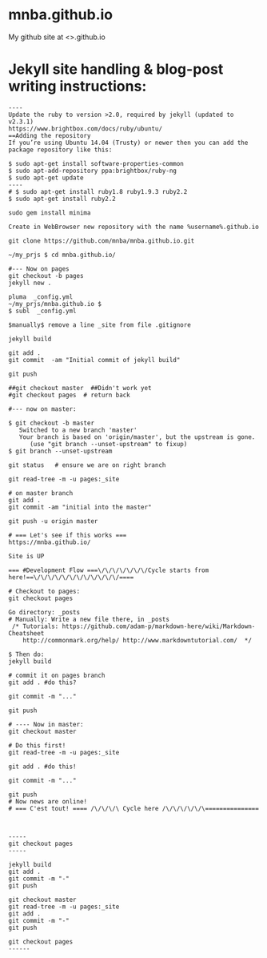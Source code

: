 # mnba.github.io
My github site at <>.github.io



Jekyll site handling & blog-post writing instructions:
======================================================

	----
	Update the ruby to version >2.0, required by jekyll (updated to v2.3.1)
	https://www.brightbox.com/docs/ruby/ubuntu/
	==Adding the repository
	If you’re using Ubuntu 14.04 (Trusty) or newer then you can add the package repository like this:

	$ sudo apt-get install software-properties-common
	$ sudo apt-add-repository ppa:brightbox/ruby-ng
	$ sudo apt-get update
	----
	# $ sudo apt-get install ruby1.8 ruby1.9.3 ruby2.2
	$ sudo apt-get install ruby2.2

	sudo gem install minima

	Create in WebBrowser new repository with the name %username%.github.io

	git clone https://github.com/mnba/mnba.github.io.git

	~/my_prjs $ cd mnba.github.io/

	#--- Now on pages
	git checkout -b pages
	jekyll new .

	pluma  _config.yml 
	~/my_prjs/mnba.github.io $
	$ subl  _config.yml 

	$manually$ remove a line _site from file .gitignore 

	jekyll build

	git add .
	git commit  -am "Initial commit of jekyll build"

	git push

	##git checkout master  ##Didn't work yet
	#git checkout pages  # return back

	#--- now on master:

	$ git checkout -b master
	   Switched to a new branch 'master'
	   Your branch is based on 'origin/master', but the upstream is gone.
		  (use "git branch --unset-upstream" to fixup)
	$ git branch --unset-upstream

	git status   # ensure we are on right branch 

	git read-tree -m -u pages:_site

	# on master branch 
	git add .
	git commit -am "initial into the master"

	git push -u origin master

	# === Let's see if this works === 
	https://mnba.github.io/

	Site is UP

	=== #Development Flow ===\/\/\/\/\/\/\/Cycle starts from here!==\/\/\/\/\/\/\/\/\/\/\/\/====

	# Checkout to pages:
	git checkout pages

	Go directory: _posts
	# Manually: Write a new file there, in _posts
	 /* Tutorials: https://github.com/adam-p/markdown-here/wiki/Markdown-Cheatsheet
		http://commonmark.org/help/ http://www.markdowntutorial.com/  */

	$ Then do:
	jekyll build

	# commit it on pages branch 
	git add . #do this?

	git commit -m "..."

	git push

	# ---- Now in master:
	git checkout master 

	# Do this first! 
	git read-tree -m -u pages:_site

	git add . #do this!

	git commit -m "..."

	git push
	# Now news are online!
	# === C'est tout! ==== /\/\/\/\ Cycle here /\/\/\/\/\/\===============



	-----
	git checkout pages
	-----

	jekyll build
	git add .
	git commit -m "-"
	git push

	git checkout master
	git read-tree -m -u pages:_site
	git add .
	git commit -m "-"
	git push

	git checkout pages
	------
